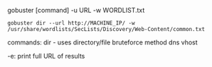 gobuster [command] -u URL -w WORDLIST.txt

`gobuster dir --url http://MACHINE_IP/ -w /usr/share/wordlists/SecLists/Discovery/Web-Content/common.txt`

commands:
dir - uses directory/file bruteforce method
dns
vhost

-e: print full URL of results
